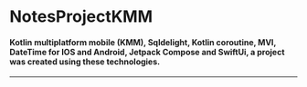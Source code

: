 # NotesProjectKMM

#### Kotlin multiplatform mobile (KMM), Sqldelight, Kotlin coroutine, MVI,  DateTime for IOS and Android, Jetpack Compose and SwiftUi,  a project was created using these technologies.
-----------------------------------
